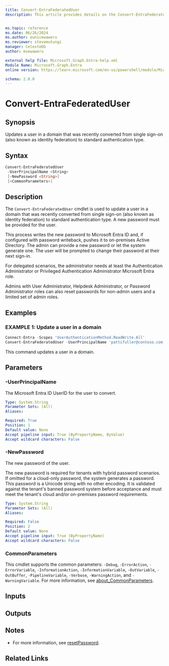 ```yaml
---
title: Convert-EntraFederatedUser
description: This article provides details on the Convert-EntraFederatedUser command.


ms.topic: reference
ms.date: 06/26/2024
ms.author: eunicewaweru
ms.reviewer: stevemutungi
manager: CelesteDG
author: msewaweru

external help file: Microsoft.Graph.Entra-help.xml
Module Name: Microsoft.Graph.Entra
online version: https://learn.microsoft.com/en-us/powershell/module/Microsoft.Graph.Entra/Convert-EntraFederatedUser

schema: 2.0.0
---
```


# Convert-EntraFederatedUser

## Synopsis

Updates a user in a domain that was recently converted from single sign-on (also known as identity federation) to standard authentication type.

## Syntax

```powershell
Convert-EntraFederatedUser
 -UserPrincipalName <String>
 [-NewPassword <String>]
 [<CommonParameters>]
```

## Description

The `Convert-EntraFederatedUser` cmdlet is used to update a user in a domain that was recently converted from single sign-on (also known as identity federation) to standard authentication type. A new password must be provided for the user.

This process writes the new password to Microsoft Entra ID and, if configured with password writeback, pushes it to on-premises Active Directory. The admin can provide a new password or let the system generate one. The user will be prompted to change their password at their next sign-in.

For delegated scenarios, the administrator needs at least the Authentication Administrator or Privileged Authentication Administrator Microsoft Entra role.

Admins with User Administrator, Helpdesk Administrator, or Password Administrator roles can also reset passwords for non-admin users and a limited set of admin roles.

## Examples

### EXAMPLE 1: Update a user in a domain

```powershell
Connect-Entra -Scopes 'UserAuthenticationMethod.ReadWrite.All'
Convert-EntraFederatedUser -UserPrincipalName 'pattifuller@contoso.com'
```

This command updates a user in a domain.

## Parameters

### -UserPrincipalName

The Microsoft Entra ID UserID for the user to convert.

```yaml
Type: System.String
Parameter Sets: (All)
Aliases:

Required: True
Position: 1
Default value: None
Accept pipeline input: True (ByPropertyName, ByValue)
Accept wildcard characters: False
```

### -NewPassword

The new password of the user.

The new password is required for tenants with hybrid password scenarios. If omitted for a cloud-only password, the system generates a password. This password is a Unicode string with no other encoding. It is validated against the tenant's banned password system before acceptance and must meet the tenant's cloud and/or on-premises password requirements.

```yaml
Type: System.String
Parameter Sets: (All)
Aliases:

Required: False
Position: 2
Default value: None
Accept pipeline input: True (ByPropertyName)
Accept wildcard characters: False
```

### CommonParameters

This cmdlet supports the common parameters: `-Debug`, `-ErrorAction`, `-ErrorVariable`, `-InformationAction`, `-InformationVariable`, `-OutVariable`, `-OutBuffer`, `-PipelineVariable`, `-Verbose`, `-WarningAction`, and `-WarningVariable`. For more information, see [about_CommonParameters](https://go.microsoft.com/fwlink/?LinkID=113216).

## Inputs

## Outputs

## Notes

- For more information, see [resetPassword](/graph/api/authenticationmethod-resetpassword).

## Related Links
